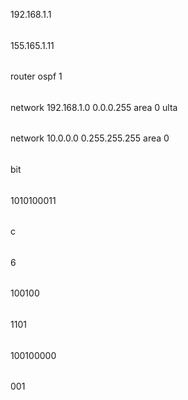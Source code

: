192.168.1.1
######
155.165.1.11
######
router ospf 1
######
network 192.168.1.0 0.0.0.255 area 0 ulta
######
network 10.0.0.0 0.255.255.255 area 0
######
######
######

bit
######
1010100011

######
######
######
c
######
6
######
100100
######
1101
######
100100000
######
001
